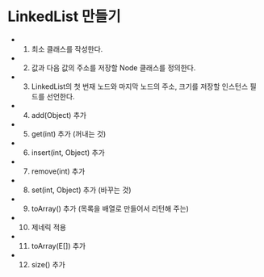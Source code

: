 # LinkedList 만들기

- 1) 최소 클래스를 작성한다.
- 2) 값과 다음 값의 주소를 저장할 Node 클래스를 정의한다.
- 3) LinkedList의 첫 번재 노드와 마지막 노드의 주소, 크기를 저장할 인스턴스 필드를 선언한다. 
- 4) add(Object) 추가
- 5) get(int) 추가 (꺼내는 것)
- 6) insert(int, Object) 추가
- 7) remove(int) 추가
- 8) set(int, Object) 추가 (바꾸는 것)
- 9) toArray() 추가 (목록을 배열로 만들어서 리턴해 주는)
- 10) 제네릭 적용   
- 11) toArray(E[]) 추가 
- 12) size() 추가